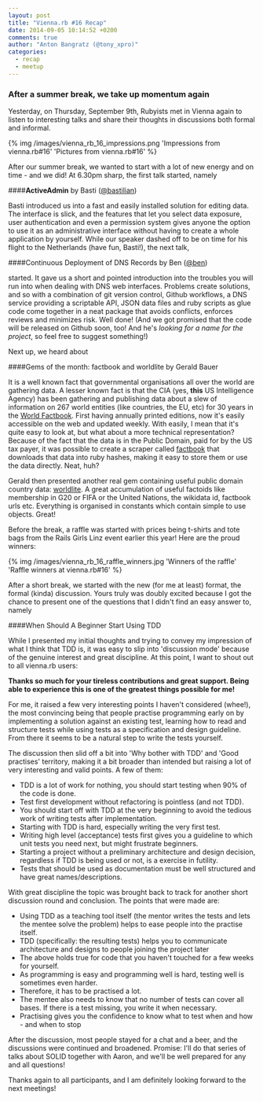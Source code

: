 ```yaml
---
layout: post
title: "Vienna.rb #16 Recap"
date: 2014-09-05 10:14:52 +0200
comments: true
author: "Anton Bangratz (@tony_xpro)"
categories:
  - recap
  - meetup
---
```

### After a summer break, we take up momentum again

Yesterday, on Thursday, September 9th, Rubyists met in Vienna again to listen to interesting talks and share their
thoughts in discussions both formal and informal.

{% img /images/vienna_rb_16_impressions.png 'Impressions from vienna.rb#16' 'Pictures from vienna.rb#16' %}
<!-- more -->
After our summer break, we wanted to start with a lot of new energy and on time - and we did! At 6.30pm sharp, the first
talk started, namely

####__ActiveAdmin__ by Basti ([@bastilian](https://twitter.com/bastilian))

Basti introduced us into a fast and easily installed solution for editing data. The interface is slick, and the features
that let you select data exposure, user authentication and even a permission system gives anyone the option to use it as
an administrative interface without having to create a whole application by yourself. While our speaker dashed off to be
on time for his flight to the Netherlands (have fun, Basti!), the next talk,

####Continuous Deployment of DNS Records by Ben ([@ben](https://www.twitter.com/beanieboi))

started. It gave us a short and pointed introduction into the troubles you will run into when dealing with DNS web
interfaces. Problems create solutions, and so with a combination of git version control, Github workflows, a DNS service
providing a scriptable API, JSON data files and ruby scripts as glue code come together in a neat package that avoids
conflicts, enforces reviews and minimizes risk. Well done! (And we got promised that the code will be released on Github
soon, too! And he's _looking for a name for the project_, so feel free to suggest something!)

Next up, we heard about

####Gems of the month: factbook and worldlite by Gerald Bauer

It is a well known fact that governmental organisations all over the world are gathering data. A lesser known fact is
that the CIA (yes, **this** US Intelligence Agency) has been gathering and publishing data about a slew of information
on 267 world entities (like countries, the EU, etc) for 30 years in the [World
Factbook](https://www.cia.gov/library/publications/the-world-factbook/). First having annually printed editions, now
it's easily accessible on the web and updated weekly. With easily, I mean that it's quite easy to look at, but what
about a more technical representation? Because of the fact that the data is in the Public Domain, paid for by the
US tax payer, it was possible to create a scraper called [factbook](https://github.com/worlddb/factbook.ruby) that
downloads that data into ruby hashes, making it easy to store them or use the data directly. Neat, huh?

Gerald then presented another real gem containing useful public domain country data:
[worldlite](https://github.com/worlddb/world.lite.ruby). A great accumulation of useful factoids like membership in G20
or FIFA or the United Nations, the wikidata id, factbook urls etc. Everything is organised in constants which contain
simple to use objects. Great!

Before the break, a raffle was started with prices being t-shirts and tote bags from the Rails Girls Linz event earlier
this year! Here are the proud winners:

{% img /images/vienna_rb_16_raffle_winners.jpg 'Winners of the raffle' 'Raffle winners at vienna.rb#16' %}

After a short break, we started with the new (for me at least) format, the formal (kinda) discussion. Yours truly was
doubly excited because I got the chance to present one of the questions that I didn't find an easy answer to, namely

####When Should A Beginner Start Using TDD

While I presented my initial thoughts and trying to convey my impression of what I think that TDD is, it was easy to
slip into 'discussion mode' because of the genuine interest and great discipline. At this point, I want to shout out to
all vienna.rb users:

__Thanks so much for your tireless contributions and great support. Being able to experience this is one of the greatest
things possible for me!__

For me, it raised a few very interesting points I haven't considered (whee!), the most convincing being that people
practise programming early on by implementing a solution against an existing test, learning how to read and structure
tests while using tests as a specification and design guideline. From there it seems to be a natural step to write the
tests yourself.

The discussion then slid off a bit into 'Why bother with TDD' and 'Good practises' territory, making it a bit broader
than intended but raising a lot of very interesting and valid points. A few of them:

  - TDD is a lot of work for nothing, you should start testing when 90% of the code is done.
  - Test first development without refactoring is pointless (and not TDD).
  - You should start off with TDD at the very beginning to avoid the tedious work of writing tests after implementation.
  - Starting with TDD is hard, especially writing the very first test.
  - Writing high level (acceptance) tests first gives you a guideline to which unit tests you need next, but might
    frustrate beginners.
  - Starting a project without a preliminary architecture and design decision, regardless if TDD is being used or not,
    is a exercise in futility.
  - Tests that should be used as documentation must be well structured and have great names/descriptions.

With great discipline the topic was brought back to track for another short discussion round and conclusion. The points
that were made are:

  - Using TDD as a teaching tool itself (the mentor writes the tests and lets the mentee solve the problem) helps to
    ease people into the practise itself.
  - TDD (specifically: the resulting tests) helps you to communicate architecture and designs to people joining the
    project later
  - The above holds true for code that you haven't touched for a few weeks for yourself.
  - As programming is easy and programming well is hard, testing well is sometimes even harder.
  - Therefore, it has to be practised a lot.
  - The mentee also needs to know that no number of tests can cover all bases. If there is a test missing, you write it
    when necessary.
  - Practising gives you the confidence to know what to test when and how - and when to stop

After the discussion, most people stayed for a chat and a beer, and the discussions were continued and broadened.
Promise: I'll do that series of talks about SOLID together with Aaron, and we'll be well prepared for any and all
questions!

Thanks again to all participants, and I am definitely looking forward to the next meetings!
